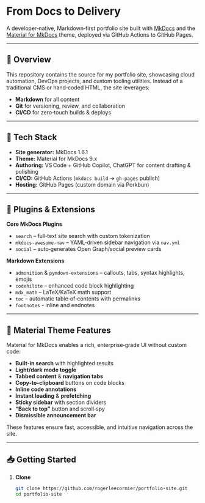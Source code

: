 # From Docs to Delivery

A developer‑native, Markdown‑first portfolio site built with [MkDocs](https://www.mkdocs.org/) and the [Material for MkDocs](https://squidfunk.github.io/mkdocs-material/) theme, deployed via GitHub Actions to GitHub Pages.

---

## 🚀 Overview

This repository contains the source for my portfolio site, showcasing cloud automation, DevOps projects, and custom tooling utilities. Instead of a traditional CMS or hand‑coded HTML, the site leverages:

- **Markdown** for all content  
- **Git** for versioning, review, and collaboration  
- **CI/CD** for zero‑touch builds & deploys  

---

## 🔧 Tech Stack

- **Site generator:** MkDocs 1.6.1  
- **Theme:** Material for MkDocs 9.x  
- **Authoring:** VS Code + GitHub Copilot, ChatGPT for content drafting & polishing  
- **CI/CD:** GitHub Actions (`mkdocs build` → `gh-pages` publish)  
- **Hosting:** GitHub Pages (custom domain via Porkbun)  

---

## 🔌 Plugins & Extensions

**Core MkDocs Plugins**  
- `search` – full‑text site search with custom tokenization  
- `mkdocs-awesome-nav` – YAML‑driven sidebar navigation via `nav.yml`  
- `social` – auto‑generates Open Graph/social preview cards

**Markdown Extensions**  
- `admonition` & `pymdown-extensions` – callouts, tabs, syntax highlights, emojis  
- `codehilite` – enhanced code block highlighting  
- `mdx_math` – LaTeX/KaTeX math support  
- `toc` – automatic table‑of‑contents with permalinks  
- `footnotes` - inline and endnotes 

---

## 🌈 Material Theme Features

Material for MkDocs enables a rich, enterprise‑grade UI without custom code:

- **Built‑in search** with highlighted results  
- **Light/dark mode toggle**  
- **Tabbed content** & **navigation tabs**  
- **Copy‑to‑clipboard** buttons on code blocks  
- **Inline code annotations**  
- **Instant loading** & **prefetching**  
- **Sticky sidebar** with section dividers  
- **“Back to top”** button and scroll‑spy  
- **Dismissible announcement bar**  

These features ensure fast, accessible, and intuitive navigation across the site.

---

## 📥 Getting Started

1. **Clone**  
   ```bash
   git clone https://github.com/rogerleecormier/portfolio-site.git
   cd portfolio-site
